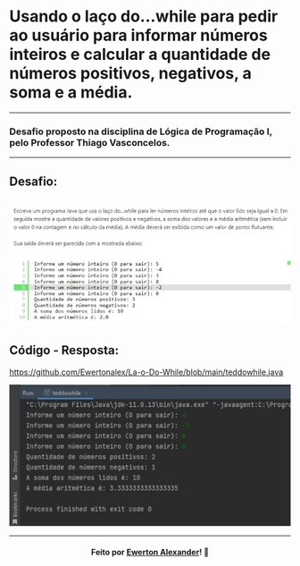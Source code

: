 # Usando o laço do...while para pedir ao usuário para informar números inteiros e calcular a quantidade de números positivos, negativos, a soma e a média.
---
### Desafio proposto na disciplina de Lógica de Programação I, pelo Professor Thiago Vasconcelos.
---

## Desafio:

![](https://github.com/Ewertonalex/La-o-Do-While/blob/main/exedo.jpg)

## Código - Resposta:

https://github.com/Ewertonalex/La-o-Do-While/blob/main/teddowhile.java

![](https://github.com/Ewertonalex/La-o-Do-While/blob/main/resdo.jpg)

---

<h4 align="center">
    Feito por <a href="https://www.linkedin.com/in/ewerton-alexander-oliveira-batista-780869232/" target="_blank">Ewerton Alexander</a>!
    <g-emoji class="g-emoji" alias="wave" fallback-src="https://github.githubassets.com/images/icons/emoji/unicode/1f44b.png">👋</g-emoji>
</h4>
